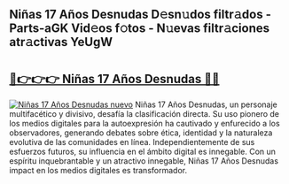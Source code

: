 ## Niñas 17 Años Desnudas D𝚎sn𝚞dos filtr𝚊dos - Parts-aGK Vid𝚎os f𝚘tos - N𝚞evas filtr𝚊ciones atr𝚊ctivas YeUgW

# <h2><a href="http://mb0i2w.tromn.icu/?c=Ni%c3%b1as+17+A%c3%b1os+Desnudas">🔗👉👉👉 Niñas 17 Años Desnudas 🔗🔗</a></h2>

[![Niñas 17 Años Desnudas nuevo](https://i.imgur.com/pEAQMta.gif)](http://mb0i2w.tromn.icu/?c=Ni%c3%b1as+17+A%c3%b1os+Desnudas)
Niñas 17 Años Desnudas, un personaje multifacético y divisivo, desafía la clasificación directa. Su uso pionero de los medios digitales para la autoexpresión ha cautivado y enfurecido a los observadores, generando debates sobre ética, identidad y la naturaleza evolutiva de las comunidades en línea. Independientemente de sus esfuerzos futuros, su influencia en el ámbito digital es innegable. Con un espíritu inquebrantable y un atractivo innegable, Niñas 17 Años Desnudas impact en los medios digitales es transformador.
